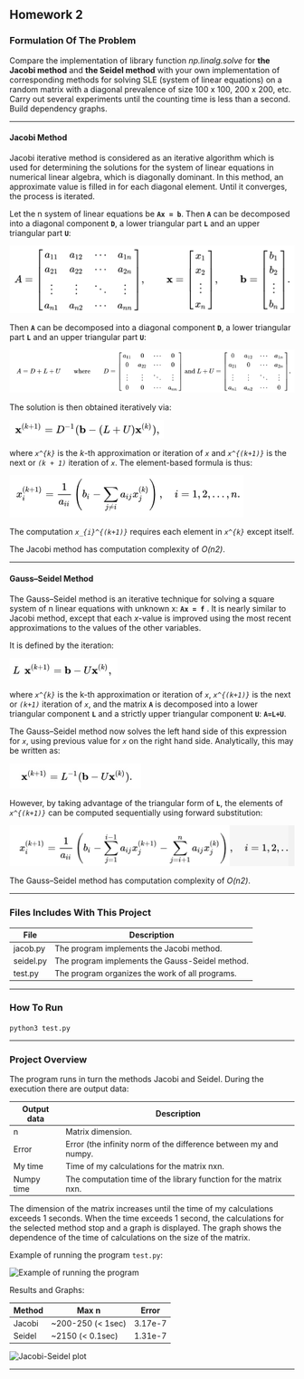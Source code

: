 ## Homework 2

### Formulation Of The Problem

Compare the implementation of library function *np.linalg.solve* for **the Jacobi method** and **the Seidel method** with your own implementation of corresponding methods for solving SLE (system of linear equations) on a random matrix with a diagonal prevalence of size 100 x 100, 200 x 200, etc. Carry out several experiments until the counting time is less than a second. Build dependency graphs. 

----------------

#### Jacobi Method

Jacobi iterative method is considered as an iterative algorithm which is used for determining the solutions for the system of linear equations in numerical linear algebra, which is diagonally dominant. In this method, an approximate value is filled in for each diagonal element. Until it converges, the process is iterated. 

Let the n system of linear equations be **`Ax = b`**. Then **`A`** can be decomposed into a diagonal component **`D`**, a lower triangular part **`L`** and an upper triangular part **`U`**:

![Equation](../pics/eq6.png)

Then **`A`** can be decomposed into a diagonal component **`D`**, a lower triangular part **`L`** and an upper triangular part **`U`**:

![Equation](../pics/eq7.png)

The solution is then obtained iteratively via:

![Equation](../pics/eq8.png)

where *`x^{k}`* is the *k*-th approximation or iteration of *`x`*  and *`x^{(k+1)}`* is the next or *`(k + 1)`* iteration of *`x`*. The element-based formula is thus:

![Equation](../pics/eq9.png)

The computation *`x_{i}^{(k+1)}`* requires each element in *`x^{k}`* except itself. 

The Jacobi method has computation complexity of *O(n2)*.

----------------

#### Gauss–Seidel Method 

The Gauss–Seidel method is an iterative technique for solving a square system of n linear equations with unknown x: **`Ax = f`** .
It is nearly similar to Jacobi method, except that each *x*-value is improved using the most recent approximations to the values of the other variables.

It is defined by the iteration: 

![Equation](../pics/eq3.jpg)

where *`x^{k}`* is the k-th approximation or iteration of *`x`*, *`x^{(k+1)}`* is the next or *`(k+1)`* iteration of *`x`*, and the matrix **`A`** is decomposed into a lower triangular component **`L`** and a strictly upper triangular component **`U`**: **`A=L+U`**.

The Gauss–Seidel method now solves the left hand side of this expression for *`x`*, using previous value for *`x`* on the right hand side. Analytically, this may be written as:

![Equation](../pics/eq4.jpg)

However, by taking advantage of the triangular form of **`L`**, the elements of *`x^{(k+1)}`* can be computed sequentially using forward substitution:

![Equation](../pics/eq5.png)

The Gauss–Seidel method has computation complexity of *O(n2)*.

----------------

### Files Includes With This Project
  File          | Description
  ------------- | -------------
  jacob.py      | The program implements the Jacobi method.
  seidel.py     | The program implements the Gauss-Seidel method.
  test.py       | The program organizes the work of all programs.

----------------

### How To Run
```python3 test.py```

----------------

### Project Overview 

The program runs in turn the methods Jacobi and Seidel. 
During the execution there are output data:

  Output data   | Description
  ------------- | -------------
  n             | Matrix dimension.
  Error         | Error (the infinity norm of the difference between my and numpy.
  My time       | Time of my calculations for the matrix nxn.
  Numpy time    | The computation time of the library function for the matrix nxn.

The dimension of the matrix increases until the time of my calculations exceeds 1 seconds. When the time exceeds 1 second, the calculations for the selected method stop and a graph is displayed. The graph shows the dependence of the time of calculations on the size of the matrix.

Example of running the program `test.py`:

 ![](../pics/ex2.png 'Example of running the program')

Results and Graphs:

   Method       |      Max n        |  Error       
  ------------- | ----------------- |--------------
  Jacobi        | ~200-250 (< 1sec) |   3.17e-7
  Seidel        | ~2150 (< 0.1sec)  |   1.31e-7

 ![](./Graphs/result.jpg 'Jacobi-Seidel plot')

----------------
